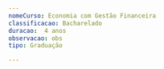 ```yaml
---
nomeCurso: Economia com Gestão Financeira 
classificacao: Bacharelado 
duracao:  4 anos 
observacao: obs
tipo: Graduação 

---
```


